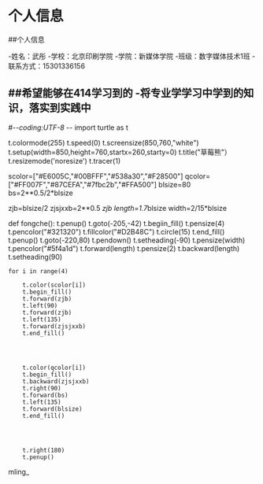 # 个人信息

##个人信息

-姓名：武彤
-学校：北京印刷学院
-学院：新媒体学院
-班级：数字媒体技术1班
-联系方式：15301336156



##希望能够在414学习到的
-将专业学学习中学到的知识，落实到实践中
-
#-*-coding:UTF-8 -*-
import turtle as t




t.colormode(255)
t.speed(0)
t.screensize(850,760,"white")
t.setup(width=850,height=760,startx=260,starty=0)
t.title("草莓熊"）
t.resizemode('noresize')
t.tracer(1)



scolor=["#E6005C,"#00BFFF","#538a30","#F28500"]
qcolor=["#FF007F","#87CEFA","#7fbc2b","#FFA500"]
blsize=80
bs=2**0.5/2*blsize

zjb=blsize/2
zjsjxxb=2**0.5 *zjb
length=1.7*blsize
width=2/15*blsize

def fongche():
    t.penup()
    t.goto(-205,-42)
    t.begiin_fill()
    t.pensize(4)
    t.pencolor("#321320")
    t.fillcolor("#D2B48C")
    t.circle(15)
    t.end_fill()
    t.penup()
    t.goto(-220,80)
    t.pendown()
    t.setheading(-90)
    t.pensize(width)
    t.pencolor("#5f4a1d")
    t.forward(length)
    t.pensize(2)
    t.backward(length)
    t.setheading(90)

    for i in range(4)

        t.color(scolor[i])
        t.begin_fill()
        t.forward(zjb)
        t.left(90)
        t.forward(zjb)
        t.left(135)
        t.forward(zjsjxxb)
        t.end_fill()




        t.color(qcolor[i])
        t.begin_fill()
        t.backward(zjsjxxb)
        t.right(90)
        t.forward(bs)
        t.left(135)
        t.forward(blsize)
        t.end_fill()




        t.right(180)
        t.penup()

mling_
    
